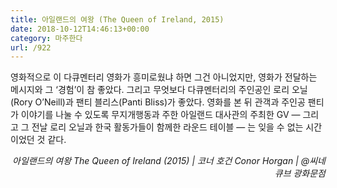 ```yaml
---
title: 아일랜드의 여왕 (The Queen of Ireland, 2015)
date: 2018-10-12T14:46:13+00:00
category: 마주한다
url: /922
---
```


영화적으로 이 다큐멘터리 영화가 흥미로웠냐 하면 그건 아니었지만, 영화가 전달하는 메시지와 그 &#8216;경험&#8217;이 참 좋았다. 그리고 무엇보다 다큐멘터리의 주인공인 로리 오닐(Rory O&#8217;Neill)과 팬티 블리스(Panti Bliss)가 좋았다. 영화를 본 뒤 관객과 주인공 팬티가 이야기를 나눌 수 있도록 무지개행동과 주한 아일랜드 대사관의 주최한 GV — 그리고 그 전날 로리 오닐과 한국 활동가들이 함께한 라운드 테이블 — 는 잊을 수 없는 시간이었던 것 같다.

<p style="text-align:right">
  <em>아일랜드의 여왕 The Queen of Ireland (2015) | 코너 호건 Conor Horgan | @씨네큐브 광화문점</em>
</p>

